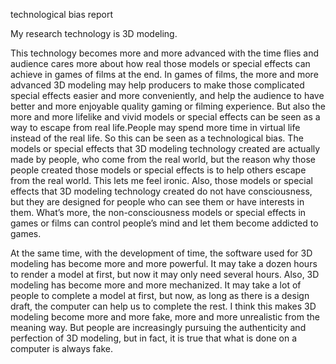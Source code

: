 technological bias report

My research technology is 3D modeling.

This technology becomes more and more advanced with the time flies and audience cares more about how real those models or special effects can achieve in games of films at the end. In games of films, the more and more advanced 3D modeling may help producers to make those complicated special effects easier and more conveniently, and help the audience to have better and more enjoyable quality gaming or filming experience. But also the more and more lifelike and vivid models or special effects can be seen as a way to escape from real life.People may spend more time in virtual life instead of the real life. So this can be seen as a technological bias. The models or special effects that 3D modeling technology created are actually made by people, who come from the real world, but the reason why those people created those models or special effects is to help others escape from the real world. This lets me feel ironic. Also, those models or special effects that 3D modeling technology created do not have consciousness, but they are designed for people who can see them or have interests in them. What’s more, the non-consciousness models or special effects in games or films can control people’s mind and let them become addicted to games.

At the same time, with the development of time, the software used for 3D modeling has become more and more powerful. It may take a dozen hours to render a model at first, but now it may only need several hours. Also, 3D modeling has become more and more mechanized. It may take a lot of people to complete a model at first, but now, as long as there is a design draft, the computer can help us to complete the rest. I think this makes 3D modeling become more and more fake, more and more unrealistic from the meaning way. But people are increasingly pursuing the authenticity and perfection of 3D modeling, but in fact, it is true that what is done on a computer is always fake.
